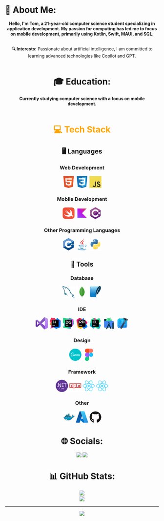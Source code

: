 # 💫 About Me:
<p align="center">
    <strong>Hello, I'm Tom, a 21-year-old computer science student specializing in application development. My passion for computing has led me to focus on mobile development, primarily using Kotlin, Swift, MAUI, and SQL.</strong><br><br>
</p>

<p align="center">
    <strong>🔍 Interests:</strong> Passionate about artificial intelligence, I am committed to learning advanced technologies like Copilot and GPT.<br><br>
</p>

<h1 align="center">🎓 Education:</h1>
<p align="center">
    <strong>Currently studying computer science with a focus on mobile development.</strong><br><br>
</p>

<h1 align="center" style="color:orange;"><strong>💻 Tech Stack</strong></h1>

## <h2 align="center">🖥️ Languages</h2>
### <h3 align="center">Web Development</h3>
<p align="center">
  <img src="https://raw.githubusercontent.com/devicons/devicon/master/icons/html5/html5-original.svg" width="40" height="40" title="HTML5"/>
  <img src="https://raw.githubusercontent.com/devicons/devicon/master/icons/css3/css3-original.svg" width="40" height="40" title="CSS3"/>
  <img src="https://raw.githubusercontent.com/devicons/devicon/master/icons/javascript/javascript-original.svg" width="40" height="40" title="JavaScript"/>
</p>

### <h3 align="center">Mobile Development</h3>
<p align="center">
  <img src="https://raw.githubusercontent.com/devicons/devicon/master/icons/swift/swift-original.svg" width="40" height="40" title="Swift"/>
  <img src="https://raw.githubusercontent.com/devicons/devicon/master/icons/kotlin/kotlin-original.svg" width="40" height="40" title="Kotlin"/>
  <img src="https://raw.githubusercontent.com/devicons/devicon/master/icons/csharp/csharp-original.svg" width="40" height="40" title="C#"/>
</p>

### <h3 align="center">Other Programming Languages</h3>
<p align="center">
  <img src="https://raw.githubusercontent.com/devicons/devicon/master/icons/cplusplus/cplusplus-original.svg" width="40" height="40" title="C++"/>
  <img src="https://raw.githubusercontent.com/devicons/devicon/master/icons/java/java-original.svg" width="40" height="40" title="Java"/>
  <img src="https://raw.githubusercontent.com/devicons/devicon/master/icons/python/python-original.svg" width="40" height="40" title="Python"/>
</p>

## <h2 align="center">🧰 Tools</h2>

### <h3 align="center">Database</h3>
<p align="center">
  <img src="https://raw.githubusercontent.com/devicons/devicon/master/icons/mysql/mysql-original.svg" width="40" height="40" title="MySQL"/>
  <img src="https://raw.githubusercontent.com/devicons/devicon/master/icons/mongodb/mongodb-original.svg" width="40" height="40" title="MongoDB"/>
  <img src="https://raw.githubusercontent.com/devicons/devicon/master/icons/sqlite/sqlite-original.svg" width="40" height="40" title="SQLite"/>
</p>

### <h3 align="center">IDE</h3>
<p align="center">
  <img src="https://raw.githubusercontent.com/devicons/devicon/master/icons/visualstudio/visualstudio-original.svg" width="40" height="40" title="Visual Studio"/>
  <img src="https://raw.githubusercontent.com/devicons/devicon/master/icons/intellij/intellij-original.svg" width="40" height="40" title="IntelliJ IDEA"/>
  <img src="https://raw.githubusercontent.com/devicons/devicon/master/icons/datagrip/datagrip-original.svg" width="40" height="40" title="DataGrip"/>
  <img src="https://raw.githubusercontent.com/devicons/devicon/master/icons/rider/rider-original.svg" width="40" height="40" title="Rider"/>
  <img src="https://raw.githubusercontent.com/devicons/devicon/master/icons/clion/clion-original.svg" width="40" height="40" title="CLion"/>
  <img src="https://raw.githubusercontent.com/devicons/devicon/master/icons/androidstudio/androidstudio-original.svg" width="40" height="40" title="Android Studio"/>
  <img src="https://raw.githubusercontent.com/devicons/devicon/master/icons/xcode/xcode-original.svg" width="40" height="40" title="Xcode"/>
</p>

### <h3 align="center">Design</h3>
<p align="center">
  <img src="https://raw.githubusercontent.com/devicons/devicon/master/icons/canva/canva-original.svg" width="40" height="40" title="Canva"/>
  <img src="https://raw.githubusercontent.com/devicons/devicon/master/icons/figma/figma-original.svg" width="40" height="40" title="Figma"/>
</p>

### <h3 align="center">Framework</h3>
<p align="center">
  <img src="https://raw.githubusercontent.com/devicons/devicon/master/icons/dotnetcore/dotnetcore-original.svg" width="40" height="40" title=".Net"/>
  <img src="https://raw.githubusercontent.com/devicons/devicon/master/icons/npm/npm-original-wordmark.svg" width="40" height="40" title="NPM"/>
  <img src="https://raw.githubusercontent.com/devicons/devicon/master/icons/react/react-original.svg" width="40" height="40" title="React"/>
  <img src="https://raw.githubusercontent.com/devicons/devicon/master/icons/react/react-original.svg" width="40" height="40" title="React Native"/>
</p>

### <h3 align="center">Other</h3>
<p align="center">
  <img src="https://raw.githubusercontent.com/devicons/devicon/master/icons/docker/docker-original.svg" width="40" height="40" title="Docker"/>
  <img src="https://raw.githubusercontent.com/devicons/devicon/master/icons/azure/azure-original.svg" width="40" height="40" title="Azure"/>
  <img src="https://raw.githubusercontent.com/devicons/devicon/master/icons/github/github-original.svg" width="40" height="40" title="GitHub"/>
</p>

<h1 align="center">🌐 Socials:</h1>
<p align="center">
  <a href="https://discord.gg/Owme_"><img src="https://img.shields.io/badge/Discord-%237289DA.svg?logo=discord&logoColor=white"/></a>
  <a href="https://linkedin.com/in/https://www.linkedin.com/feed/"><img src="https://img.shields.io/badge/LinkedIn-%230077B5.svg?logo=linkedin&logoColor=white"/></a>
</p>

<h1 align="center">📊 GitHub Stats:</h1>
<p align="center">
  <img src="https://github-readme-streak-stats.herokuapp.com/?user=0wme&theme=dark&hide_border=true"/><br/>
  <img src="https://github-readme-stats.vercel.app/api/top-langs/?username=0wme&theme=dark&hide_border=true&include_all_commits=false&count_private=true&layout=compact"/>
</p>

---
<p align="center">
  <a href="https://visitcount.itsvg.in"><img src="https://visitcount.itsvg.in/api?id=0wme&icon=7&color=7"/></a>
</p>
